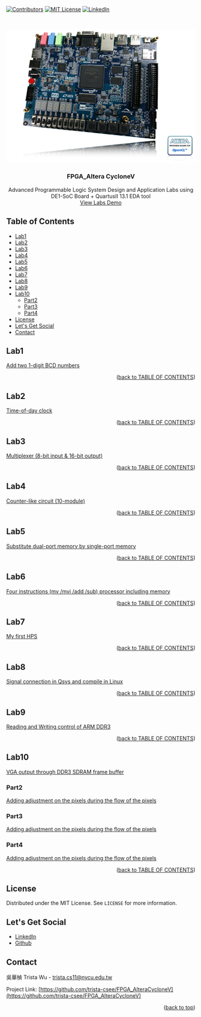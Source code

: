 <a name="readme-top"></a>
<!-- PROJECT SHIELDS -->
[![Contributors][contributors-shield]]()
[![MIT License][license-shield]][license-url]
[![LinkedIn][linkedin-shield]][linkedin-url]

<!-- PROJECT LOGO -->
<br />
<p align="center">
  <a href="https://github.com/trista-csee/FPGA_AlteraCycloneV">
    <img src="./images/DE1-SoC_top45_01.jpg" alt="Logo">
  </a>

  <h3 align="center">FPGA_Altera CycloneV</h3>

  <p align="center">
    Advanced Programmable Logic System Design and Application Labs using DE1-SoC Board + QuartusII 13.1 EDA tool
    <br />
    <a href="https://github.com/trista-csee/FPGA_AlteraCycloneV/tree/main/LabsDemo">View Labs Demo</a>
  </p>
</p>


<a name="TABLE-OF-CONTENTS"></a>
<!-- TABLE OF CONTENTS -->
## Table of Contents

* [Lab1](#lab1)
* [Lab2](#lab2)
* [Lab3](#lab3)
* [Lab4](#lab4)
* [Lab5](#lab5)
* [Lab6](#lab6)
* [Lab7](#lab7)
* [Lab8](#lab8)
* [Lab9](#lab9)
* [Lab10](#lab10)
  * [Part2](#part2)
  * [Part3](#part3)
  * [Part4](#part4)
* [License](#license)
* [Let's Get Social](#lets-get-social)
* [Contact](#contact)


<!-- Lab1 -->
## Lab1

[Add two 1-digit BCD numbers](https://github.com/trista-csee/FPGA_AlteraCycloneV/tree/main/Lab1)

<p align="right">(<a href="#TABLE-OF-CONTENTS">back to TABLE OF CONTENTS</a>)</p>


<!-- Lab2 -->
## Lab2

[Time-of-day clock](https://github.com/trista-csee/FPGA_AlteraCycloneV/tree/main/Lab2)

<p align="right">(<a href="#TABLE-OF-CONTENTS">back to TABLE OF CONTENTS</a>)</p>


<!-- Lab3 -->
## Lab3

[Multiplexer (8-bit input & 16-bit output)](https://github.com/trista-csee/FPGA_AlteraCycloneV/tree/main/Lab3)

<p align="right">(<a href="#TABLE-OF-CONTENTS">back to TABLE OF CONTENTS</a>)</p>


<!-- Lab4 -->
## Lab4

[Counter-like circuit (10-module)](https://github.com/trista-csee/FPGA_AlteraCycloneV/tree/main/Lab4)

<p align="right">(<a href="#TABLE-OF-CONTENTS">back to TABLE OF CONTENTS</a>)</p>


<!-- Lab5 -->
## Lab5

[Substitute dual-port memory by single-port memory](https://github.com/trista-csee/FPGA_AlteraCycloneV/tree/main/Lab5)

<p align="right">(<a href="#TABLE-OF-CONTENTS">back to TABLE OF CONTENTS</a>)</p>


<!-- Lab6 -->
## Lab6

[Four instructions (mv /mvi /add /sub) processor including memory](https://github.com/trista-csee/FPGA_AlteraCycloneV/tree/main/Lab6)

<p align="right">(<a href="#TABLE-OF-CONTENTS">back to TABLE OF CONTENTS</a>)</p>


<!-- Lab7 -->
## Lab7

[My first HPS](https://github.com/trista-csee/FPGA_AlteraCycloneV/tree/main/Lab7)

<p align="right">(<a href="#TABLE-OF-CONTENTS">back to TABLE OF CONTENTS</a>)</p>


<!-- Lab8 -->
## Lab8

[Signal connection in Qsys and compile in Linux](https://github.com/trista-csee/FPGA_AlteraCycloneV/tree/main/Lab8)

<p align="right">(<a href="#TABLE-OF-CONTENTS">back to TABLE OF CONTENTS</a>)</p>


<!-- Lab9 -->
## Lab9

[Reading and Writing control of ARM DDR3](https://github.com/trista-csee/FPGA_AlteraCycloneV/tree/main/Lab9)

<p align="right">(<a href="#TABLE-OF-CONTENTS">back to TABLE OF CONTENTS</a>)</p>


<!-- Lab10 -->
## Lab10

[VGA output through DDR3 SDRAM frame buffer](https://github.com/trista-csee/FPGA_AlteraCycloneV/tree/main/Lab10)

### Part2

[Adding adjustment on the pixels during the flow of the pixels](https://github.com/trista-csee/FPGA_AlteraCycloneV/tree/main/Lab10/Part2)

### Part3

[Adding adjustment on the pixels during the flow of the pixels](https://github.com/trista-csee/FPGA_AlteraCycloneV/tree/main/Lab10/Part3)

### Part4

[Adding adjustment on the pixels during the flow of the pixels](https://github.com/trista-csee/FPGA_AlteraCycloneV/tree/main/Lab10/Part4)

<p align="right">(<a href="#TABLE-OF-CONTENTS">back to TABLE OF CONTENTS</a>)</p>


<!-- LICENSE -->
## License

Distributed under the MIT License. See `LICENSE` for more information.


<!-- LET'S GET SOCIAL -->
## Let's Get Social

* [LinkedIn](https://www.linkedin.com/in/%E8%8F%AF%E6%A5%A8-%E5%90%B3-363252241/)
* [Github](https://github.com/trista-csee)


<!-- CONTACT -->
## Contact

吳華楨 Trista Wu - trista.cs11@nycu.edu.tw

Project Link: [https://github.com/trista-csee/FPGA_AlteraCycloneV](https://github.com/trista-csee/FPGA_AlteraCycloneV)

<p align="right">(<a href="#readme-top">back to top</a>)</p>


<!-- MARKDOWN LINKS & IMAGES -->
[contributors-shield]: https://img.shields.io/badge/contributors-1-orange.svg?style=flat-square
[license-shield]: https://img.shields.io/badge/license-MIT-blue.svg?style=flat-square
[license-url]: https://choosealicense.com/licenses/mit
[linkedin-shield]: https://img.shields.io/badge/-LinkedIn-black.svg?style=flat-square&logo=linkedin&colorB=555
[linkedin-url]: https://www.linkedin.com/in/%E8%8F%AF%E6%A5%A8-%E5%90%B3-363252241/
[product-screenshot]: ./images/projects/portfolio.jpg
